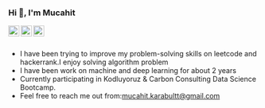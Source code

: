 ### Hi :wave:, I'm Mucahit

<a href="https://www.hackerrank.com/mucahitkarabult">
  <img align="left" width="22px" src="https://cdn.jsdelivr.net/npm/simple-icons@v3/icons/hackerrank.svg" /></a>

 <a href="https://leetcode.com/mucahitkarablt/">
  <img align="left" width="22px" src="https://cdn.jsdelivr.net/npm/simple-icons@3.13.0/icons/leetcode.svg" />
</a>
  <a href="https://www.linkedin.com/in/mucahitkarabult/">
  <img align="left" width="22px" src="https://cdn.jsdelivr.net/npm/simple-icons@v3/icons/linkedin.svg" />
</a> 
 <br>
 <br>
 
- I have been trying to improve my problem-solving skills on leetcode and hackerrank.I enjoy solving algorithm problem
- I have been work on machine and deep learning for about 2 years
- Currently participating in Kodluyoruz & Carbon Consulting Data Science Bootcamp. 
- Feel free to reach me out from:mucahit.karabultt@gmail.com 



